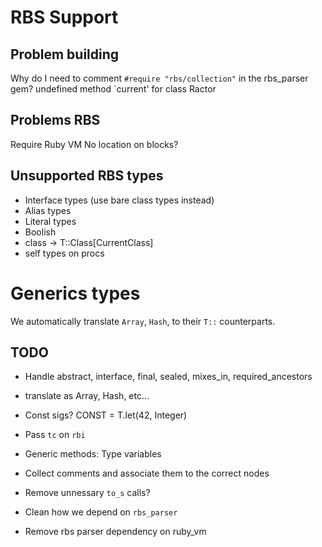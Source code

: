 # RBS Support

## Problem building

Why do I need to comment `#require "rbs/collection"` in the rbs_parser gem?
    undefined method `current' for class Ractor


## Problems RBS

Require Ruby VM
No location on blocks?

## Unsupported RBS types

* Interface types (use bare class types instead)
* Alias types
* Literal types
* Boolish
* class -> T::Class[CurrentClass]
* self types on procs

# Generics types

We automatically translate `Array`, `Hash`, to their `T::` counterparts.


## TODO

* Handle abstract, interface, final, sealed, mixes_in, required_ancestors

* translate as Array, Hash, etc...

* Const sigs? CONST = T.let(42, Integer)
* Pass `tc` on `rbi`

* Generic methods: Type variables

* Collect comments and associate them to the correct nodes
* Remove unnessary `to_s` calls?
* Clean how we depend on `rbs_parser`
* Remove rbs parser dependency on ruby_vm

